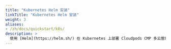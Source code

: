 ```yaml
---
title: "Kubernetes Helm 安装"
linkTitle: "Kubernetes Helm 安装"
weight: 3
aliases:
- /zh/docs/quickstart/k8s/
description: >
  使用 [Helm](https://helm.sh/) 在 Kubernetes 上部署 Cloudpods CMP 多云管理版本
---
```


<!-- ## 前提

{{% alert title="注意" color="warning" %}}
该方案通过 Helm 在已有的 Kubernetes 集群上自动部署 Cloudpods 多云管理版本。

该部署方法可能会因为不同 Kubernetes 发行版的 CSI，CNI 和 Ingress controller 配置不同出现兼容性错误，如果部署失败，又想快速体验产品功能，建议还是使用 [Ocboot 安装](../../cmp/allinone-multicloud) 的方式部署。

另外 VMWare 目前也无法使用 Docker Compose 的方式管理，因为目前对 VMWare 的磁盘管理依赖依赖内核 nbd 模块，该模块无法在 docker compose 里面加载。如果是需要对 VMWare 管理，请使用 [Ocboot 安装](../../cmp/allinone-multicloud) 的方式部署。

已经验证过的Kubernetes发行版本包括：
- 阿里云 ACK
- 腾讯云 TKE
- Azure AKS
- AWS ECS

该部署方法仅适用于多云管理功能的使用，比如管理公有云(aws, 阿里云, 腾讯云等)或者其它私有云(zstack, openstack 等)，无法使用内置私有云相关功能(因为内置私有云需要节点上面安装配置 qemu, openvswitch 等各种虚拟化软件) 。
{{% /alert %}}

## 环境准备

Cloudpods 相关的组件运行在 Kubernetes 之上，环境以及相关的软件依赖如下:

- Kubernetes 集群配置要求:
    - Kubernetes 版本: 1.15 ~ 1.24
    - 系统配置：至少 CPU 4核, 内存 8G, 节点存储 100G
    - 节点需要能够访问公网
    - 提供 ingress controller
    - 内部 coredns 解析
    - 支持 Helm，安装 helm 工具请参考 https://helm.sh/docs/intro/install/
- 提供 Mysql 数据库(可选): 可以选择使用连接的数据库是在部署在 Kubernetes 集群内还是使用外部的，生产环境建议使用外部单独管理的 Mysql (如果公有云RDS服务)

## 部署

### clone chart

Cloudpods Helm Chart 位于 https://github.com/yunionio/ocboot 仓库，使用以下命令下载到本地：

```bash
$ git clone https://github.com/yunionio/ocboot
$ cd charts/cloudpods
```

{{% alert title="注意" color="warning" %}}
接下来会使用 helm 安装 cloudpods chart，在使用 `helm install` 的时候必须指定 `--namespace onecloud`，不能使用其他的 namespace。

原因是 operator 服务还不支持把平台的服务部署到其他 namespace ，这个后续会改进。
{{% /alert %}}

### 测试环境安装

测试环境安装方法如下，该方法会在 Kubernetes 集群里部署 mysql ，local-path-provisioner CSI 依赖插件，不需要连接集群之外的 mysql 。

```bash
# 注意这里的 `--namespace onecloud` 不能改成其他的，必须是 onecloud
$ helm install --name-template default --namespace onecloud --debug  . -f values-dev.yaml  --create-namespace
```

### 生产环境安装

之前部署的方法仅限测试使用，因为依赖少，安装快，但如果用于生产环境，请根据需求修改 ./values-prod.yaml 里面的参数，然后使用该文件创建 Helm Release 。

建议需要修改的地方如下：

```diff
--- a/charts/cloudpods/values-prod.yaml
+++ b/charts/cloudpods/values-prod.yaml
 localPathCSI:
+  # 根据 k8s 集群的 CSI 部署情况，选择是否要部署默认的 local-path CSI
+  # 如果 k8s 集群已经有稳定的 CSI ，就可以设置这个值为 false ，不部署该组件
   enabled: true
   helperPod:
     image: registry.cn-beijing.aliyuncs.com/yunionio/busybox:1.35.0
@@ -60,11 +62,16 @@ localPathCSI:

 cluster:
   mysql:
+    # 外部 mysql 地址
     host: 1.2.3.4
+    # 外部 mysql 端口
     port: 3306
+    # 外部 mysql 用户，需要用具备 root 权限的用户，因为 cloudpods operator 会为其他服务创建数据库用户
     user: root
+    # 外部 mysql 密码
     password: your-db-password
     statefulset:
+      # 生产环境部署这里需要设置成 false ，不然会在 k8s 集群里面部署一个 mysql ，然后连接使用这个 statefulset mysql
       enabled: false
       image:
         repository: "registry.cn-beijing.aliyuncs.com/yunionio/mysql"
@@ -91,15 +98,20 @@ cluster:
   # imageRepository defines default image registry
   imageRepository: registry.cn-beijing.aliyuncs.com/yunion
   # publicEndpoint is upstream ingress virtual ip address or DNS domain
+  # 集群外部可访问的域名或者 ip 地址
   publicEndpoint: foo.bar.com
   # edition choose from:
   # - ce: community edition
   # - ee: enterprise edition
+  # 选择部署 ce(开源) 版本
   edition: ce
   # storageClass for stateful component
+  # 有状态服务使用的 storageClass，如果不设置就会使用 local-path CSI
+  # 这个可根据 k8s 集群情况自行调节
   storageClass: ""
   ansibleserver:
     service:
+      # 指定服务暴露的 nodePort，如果和集群已有服务冲突，可以修改
       nodePort: 30890
   apiGateway:
     apiService:
@@ -193,6 +205,7 @@ cluster:
     service:
       nodePort: 30889

+# 设置 ingress
 ingress:
   enabled: true
+  # 设置 ingress 的 className，比如集群里面使用 nginx-ingress-controller
+  # 这里的 className 就写 nginx
+  # className: nginx
   className: ""
```

修改完 values-prod.yaml 文件后，用以下命令部署：

```bash
# 注意这里的 `--namespace onecloud` 不能改成其他的，必须是 onecloud
$ helm install --name-template default --namespace onecloud . -f values-prod.yaml  --create-namespace
```

## 查看部署服务状态

使用 helm install 安装完 cloudpods chart 后，使用以下命令查看部署的 pod 状态。

```bash
# 正常运行情况下，在 onecloud namespace 下会有这些 pod
$ kubectl get pods -n onecloud
NAME                                               READY   STATUS    RESTARTS   AGE
default-cloudpods-ansibleserver-779bcbc875-nzj6k   1/1     Running   0          140m
default-cloudpods-apigateway-7877c64f5c-vljrs      1/1     Running   0          140m
default-cloudpods-climc-6f4bf8c474-nj276           1/1     Running   0          139m
default-cloudpods-cloudevent-79c894bbfc-zdqcs      1/1     Running   0          139m
default-cloudpods-cloudid-67c7894db7-86czj         1/1     Running   0          139m
default-cloudpods-cloudmon-5cd9866bdf-c27fc        1/1     Running   0          68m
default-cloudpods-cloudproxy-6679d94fc7-gm5tx      1/1     Running   0          139m
default-cloudpods-devtool-6db6f4d454-ldw69         1/1     Running   0          139m
default-cloudpods-esxi-agent-7bcc56987b-lgpnf      1/1     Running   0          139m
default-cloudpods-etcd-q8j5c29tm2                  1/1     Running   0          145m
default-cloudpods-glance-7547c455d5-fnzqq          1/1     Running   0          140m
default-cloudpods-influxdb-c9947bdc8-x8xth         1/1     Running   0          139m
default-cloudpods-keystone-6cc64bdcc7-xhh7m        1/1     Running   0          145m
default-cloudpods-kubeserver-5544d59c98-l9d74      1/1     Running   0          140m
default-cloudpods-logger-8f56cd9b5-f9kbp           1/1     Running   0          139m
default-cloudpods-monitor-746985b5cf-l8sqm         1/1     Running   0          139m
default-cloudpods-notify-dd566cfd6-hxzr4           10/10   Running   0          139m
default-cloudpods-operator-7478b6c64b-wbg26        1/1     Running   0          72m
default-cloudpods-region-7dfd9b888-hsvv8           1/1     Running   0          144m
default-cloudpods-scheduledtask-7d69b877f7-4ltm6   1/1     Running   0          139m
default-cloudpods-scheduler-8495f85798-zgvq2       1/1     Running   0          140m
default-cloudpods-web-5bc6fcf78d-4f7lw             1/1     Running   0          140m
default-cloudpods-webconsole-584cfb4796-4mtnj      1/1     Running   0          139m
default-cloudpods-yunionconf-677b4448b6-tz62m      1/1     Running   0          139m
```

## 创建默认管理用户

### 创建账号登录 Web UI

如果是企业版，前端会提示注册，获取 license ，下面的操作适用于开源版本：

### 进入 climc 命令行 pod

如果是部署的 ce(社区开源版本)，需要使用平台的命令行工具创建默认用户，进行相关操作，对应命令如下，首先是进入 climc pod 容器：

```bash
# 进入 climc pod
$ kubectl exec -ti -n onecloud $(kubectl get pods -n onecloud | grep climc | awk '{print $1}') -- bash
Welcome to Cloud Shell :-) You may execute climc and other command tools in this shell.
Please exec 'climc' to get started

bash-5.1#
```

### 创建用户

在 climc pod 里面创建 admin 用户，命令如下：

```bash
# 创建 admin 用户，设置密码为 admin@123 ，根据需求自己调整
[in-climc-pod]$ climc user-create --password 'admin@123' --enabled admin

# 允许 web 登陆
[in-climc-pod]$ climc user-update --allow-web-console admin

# 将 admin 用户加入 system project 赋予管理员权限
[in-climc-pod]$ climc project-add-user system admin admin
```

## 访问前端

根据创建的 ingress 访问平台暴露出来的前端，通过下面的命令查看 ingress ：

```bash
# 我测试的集群 ingress 信息如下，不同的 k8s 集群根据 ingress 插件的实现各有不同
$ kubectl get ingresses -n onecloud
NAME                    HOSTS   ADDRESS                 PORTS     AGE
default-cloudpods-web   *       10.127.100.207          80, 443   7h52m
```

使用浏览器访问 https://10.127.100.207 即可访问平台前端，然后使用之前创建的 admin 用户登陆。

## 升级

升级可以通过修改对应的 values yaml 文件，然后进行升级配置，比如发现 cluster.regionServer.service.nodePort 的 30888 端口出现了占用冲突，要修改成其它端口 30001，就修改 values-prod.yaml 里面对应的值：

```diff
--- a/charts/cloudpods/values-prod.yaml
+++ b/charts/cloudpods/values-prod.yaml
@@ -170,7 +170,7 @@ cluster:
       nodePort: 30885
   regionServer:
     service:
-      nodePort: 30888
+      nodePort: 30001
   report:
     service:
       nodePort: 30967
```

然后使用 helm upgrade 命令升级：

```bash
$ helm upgrade -n onecloud default . -f values-prod.yaml
```

再查看 onecloudcluster 资源，会发现对应的 spec.regionServer.service.nodePort 变成了 30001，对应的 service nodePort 也会发生变化：

```bash
# 查看 regionServer 在 onecloudcluster 里面的属性
$ kubectl get oc -n onecloud default-cloudpods -o yaml | grep -A 15 regionServer
  regionServer:
    affinity: {}
    disable: false
    dnsDomain: cloud.onecloud.io
    dnsServer: 10.127.100.207
    image: registry.cn-beijing.aliyuncs.com/yunion/region:v3.9.2
    imagePullPolicy: IfNotPresent
    limits:
      cpu: "1.333333"
      memory: 2045Mi
    replicas: 1
    requests:
      cpu: 10m
      memory: 10Mi
    service:
      nodePort: 30001

# 查看 default-cloudpods-region service 的 nodePort
$ kubectl get svc -n onecloud | grep region
default-cloudpods-region          NodePort    10.110.105.228   <none>        30001:30001/TCP                   7h30m
```

查看之前变更的 cluster.regionServer.service.nodePort 是否在平台的 endpoint 里面发生了变化：

```bash
# 使用 climc pod 指定 endpoint-list 命令查看
$ kubectl exec -ti -n onecloud $(kubectl get pods -n onecloud | grep climc | awk '{print $1}') -- climc endpoint-list --search compute
+----------------------------------+-----------+----------------------------------+----------------------------------------+-----------+---------+
|                ID                | Region_ID |            Service_ID            |                  URL                   | Interface | Enabled |
+----------------------------------+-----------+----------------------------------+----------------------------------------+-----------+---------+
| c88e03490c2543a987d86d733b918a2d | region0   | a9abfdd204e9487c8c4d6d85defbfaef | https://10.127.100.207:30001           | public    | true    |
| a04e161ee71346ac88ddd04fcebfe5ce | region0   | a9abfdd204e9487c8c4d6d85defbfaef | https://default-cloudpods-region:30001 | internal  | true    |
+----------------------------------+-----------+----------------------------------+----------------------------------------+-----------+---------+
***  Total: 2 Pages: 1 Limit: 20 Offset: 0 Page: 1  ***
```

## 删除

```bash
$ helm delete -n onecloud default
```

## 其它问题

### 1. onecloud namespace 缺少 keystone, glance, region 等 pod

如果执行 `helm install` 后，执行 `kubectl get pods -n onecloud` 发现只有 operator 这个 pod，而没有出现 keystone, glance, region 这些平台相关服务的 pod ，可以使用下面的命令查看 operator pod 的日志排查问题。

出现这种情况的原因一般都是 operator 在创建 keystone, region 这些平台相关服务出现了错误。常见的问题有 operator 无法使用相关的 mysql 用户创建用户和数据库；或者创建了 keystone 服务后，又无法通过 K8s 内部 service 域名访问 keystone pod 等。

```bash
# 将 operator 的所有日志重定向到文件
$ kubectl logs -n onecloud $(kubectl get pods -n onecloud | grep operator | awk '{print $1}') > /tmp/operator.log
# 然后查看 /tmp/operator.log 里面有没有相关错误


# 查看 operator 日志当中有没有 requeuing 关键字，一般错误会反馈到这里
$ kubectl logs -n onecloud $(kubectl get pods -n onecloud | grep operator | awk '{print $1}') | grep requeuing
``` -->
